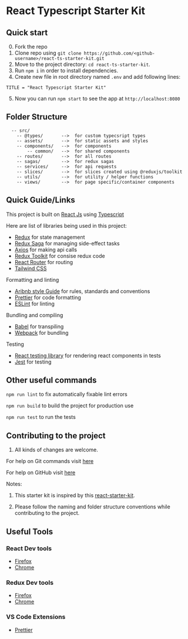 # React Typescript Starter Kit

## Quick start

0.  Fork the repo
1.  Clone repo using `git clone https://github.com/<github-username>/react-ts-starter-kit.git`
2.  Move to the project directory: `cd react-ts-starter-kit`.<br />
3.  Run `npm i` in order to install dependencies.<br />
4.  Create new file in root directory named `.env` and add following lines:<br />

```
TITLE = "React Typescript Starter Kit"
```

5.  Now you can run `npm start` to see the app at `http://localhost:8080`

## Folder Structure

```
  -- src/
    -- @types/       -->  for custom typecsript types
    -- assets/       -->  for static assets and styles
    -- components/   -->  for components
        -- common/   -->  for shared components
    -- routes/       -->  for all routes
    -- sagas/        -->  for redux sagas
    -- services/     -->  for api requests
    -- slices/       -->  for slices created using @reduxjs/toolkit
    -- utils/        -->  for utility / helper functions
    -- views/        -->  for page specific/container components
```

## Quick Guide/Links

This project is built on [React Js](https://reactjs.org/) using [Typescript](https://www.typescriptlang.org/)

Here are list of libraries being used in this project:

- [Redux](https://redux.js.org/) for state management
- [Redux Saga](https://redux-saga.js.org/) for managing side-effect tasks
- [Axios](https://github.com/axios/axios) for making api calls
- [Redux Toolkit](https://redux-toolkit.js.org/) for consise redux code
- [React Router](https://reactrouter.com/en/main) for routing
- [Tailwind CSS](https://tailwindcss.com/)

Formatting and linting

- [Aribnb style Guide](https://airbnb.io/javascript/react/) for rules, standards and conventions
- [Prettier](https://prettier.io/) for code formatting
- [ESLint](https://eslint.org/) for linting

Bundling and compiling

- [Babel](https://babeljs.io/) for transpiling
- [Webpack](https://webpack.js.org/) for bundling

Testing

- [React testing library](https://testing-library.com/docs/react-testing-library/intro/) for rendering react components in tests
- [Jest](https://jestjs.io/) for testing

## Other useful commands

`npm run lint` to fix automatically fixable lint errors

`npm run build` to build the project for production use

`npm run test` to run the tests

## Contributing to the project

1. All kinds of changes are welcome.

For help on Git commands visit [here](https://git-scm.com/)

For help on GitHub visit [here](https://docs.github.com/en)

Notes:

1.  This starter kit is inspired by this [react-starter-kit](https://github.com/sahilrajthapa/react-starter-kit).

2.  Please follow the naming and folder structure conventions while contributing to the project.

## Useful Tools

### React Dev tools

- [Firefox](https://addons.mozilla.org/en-US/firefox/addon/react-devtools/)
- [Chrome](https://chrome.google.com/webstore/detail/react-developer-tools/fmkadmapgofadopljbjfkapdkoienihi?hl=en)

### Redux Dev tools

- [Firefox](https://addons.mozilla.org/en-US/firefox/addon/reduxdevtools/)
- [Chrome](https://chrome.google.com/webstore/detail/redux-devtools/lmhkpmbekcpmknklioeibfkpmmfibljd?hl=es)

### VS Code Extensions

- [Prettier](https://marketplace.visualstudio.com/items?itemName=esbenp.prettier-vscode)

